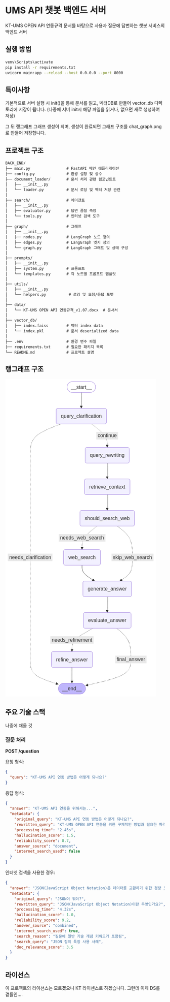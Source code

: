 # UMS API 챗봇 백엔드 서버

KT-UMS OPEN API 연동규격 문서를 바탕으로 
사용자 질문에 답변하는 챗봇 서비스의 백엔드 서버


## 실행 방법

```bash
venv\Scripts\activate 
pip install -r requirements.txt
uvicorn main:app --reload --host 0.0.0.0 --port 8000
```

## 특이사항

기본적으로 서버 실행 시 init()을 통해 문서를 읽고, 벡터DB로 만들어 vector_db 디렉토리에 저장이 됩니다. (나중에 서버 init시 해당 파일을 읽거나, 없으면 새로 생성하여 저장)

그 뒤 랭그래프 그래프 생성이 되며, 생성이 완료되면 그래프 구조를 chat_graph.png로 만들어 저장합니다. 


## 프로젝트 구조

```
BACK_END/
├── main.py                # FastAPI 메인 애플리케이션
├── config.py              # 환경 설정 및 상수
├── document_loader/       # 문서 처리 관련 컴포넌트트
│   ├── __init__.py
│   └── loader.py          # 문서 로딩 및 벡터 저장 관련
│
├── search/                # 에이전트
│   ├── __init__.py
│   ├── evaluator.py       # 답변 품질 측정
│   └── tools.py           # 인터넷 검색 도구
│
├── graph/                 # 그래프
│   ├── __init__.py
│   ├── nodes.py           # LangGraph 노드 정의
│   ├── edges.py           # LangGraph 엣지 정의
│   └── graph.py           # LangGraph 그래프 및 상태 구성
│
├── prompts/
│   ├── __init__.py
│   ├── system.py          # 프롬프트
│   └── templates.py       # 각 노드별 프롬프트 템플릿
│
├── utils/
│   ├── __init__.py
│   └── helpers.py          # 로깅 및 요청/응답 포맷
│
├── data/
│   └── KT-UMS OPEN API 연동규격_v1.07.docx  # 문서서
│
├── vector_db/
│   ├── index.faiss        # 벡터 index data
│   └── index.pkl          # 문서 deserialized data
│
├── .env                   # 환경 변수 파일
├── requirements.txt       # 필요한 패키지 목록
└── README.md              # 프로젝트 설명
```

## 랭그래프 구조
![랭그래프구조다](chat_graph.png)

## 주요 기술 스택
나중에 채울 것


### 질문 처리

**POST /question**

요청 형식:
```json
{
  "query": "KT-UMS API 연동 방법은 어떻게 되나요?"
}
```

응답 형식:
```json
{
  "answer": "KT-UMS API 연동을 위해서는...",
  "metadata": {
    "original_query": "KT-UMS API 연동 방법은 어떻게 되나요?",
    "rewritten_query": "KT-UMS OPEN API 연동을 위한 구체적인 방법과 필요한 파라미터는 무엇인가요?",
    "processing_time": "2.45s",
    "hallucination_score": 1.5,
    "reliability_score": 8.7,
    "answer_source": "document",
    "internet_search_used": false
  }
}
```

인터넷 검색을 사용한 경우:
```json
{
  "answer": "JSON(JavaScript Object Notation)은 데이터를 교환하기 위한 경량 포맷으로...",
  "metadata": {
    "original_query": "JSON이 뭐야?",
    "rewritten_query": "JSON(JavaScript Object Notation)이란 무엇인가요?",
    "processing_time": "4.32s",
    "hallucination_score": 1.0,
    "reliability_score": 9.2,
    "answer_source": "combined",
    "internet_search_used": true,
    "search_reason": "질문에 일반 기술 개념 키워드가 포함됨",
    "search_query": "JSON 정의 특징 사용 사례",
    "doc_relevance_score": 3.5
  }
}
```



## 라이선스

이 프로젝트의 라이선스는 모르겠으니 KT 라이센스로 하겠습니다. 그런데 이제 DS를 곁들인....
